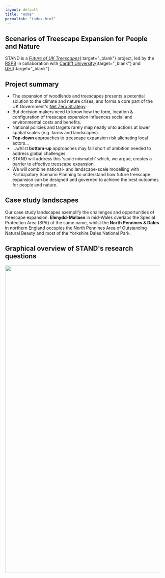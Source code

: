 ```yaml
---
layout: default
title: "Home"
permalink: "index.html"
---
```

## Scenarios of Treescape Expansion for People and Nature
STAND is a [*Future of UK Treescapes*](https://www.uktreescapes.org/){:target="_blank"} project, led by the [RSPB](https://www.rspb.org.uk/our-work/conservation/centre-for-conservation-science/) in collaboration with [Cardiff University](https://www.cardiff.ac.uk/social-sciences){:target="_blank"} and [UHI](https://www.inverness.uhi.ac.uk/research/forestry-and-conservation-group/){:target="_blank"}.

## Project summary
* The expansion of woodlands and treescapes presents a potential solution to the climate and nature crises, and forms a core part of the UK Government's [Net Zero Strategy](https://www.gov.uk/government/publications/net-zero-strategy).
* But decision makers need to know how the form, location & configuration of treescape expansion influences social and environmental costs and benefits.
* National policies and targets rarely map neatly onto actions at lower spatial scales (e.g. farms and landscapes). 
* **Top-down** approaches to treescape expansion risk alienating local actors…
* …whilst **bottom-up** approaches may fall short of ambition needed to address global challenges.
* STAND will address this 'scale mismatch' which, we argue, creates a barrier to effective treescape expansion. 
* We will combine national- and landscape-scale modelling with Participatory Scenario Planning to understand how future treescape expansion can be designed and governed to achieve the best outcomes for people and nature.

## Case study landscapes
Our case study landscapes exemplify the challenges and opportunities of treescape expansion. **Elenydd-Mallaen** in mid-Wales overlaps the Special Protection Area (SPA) of the same name, whilst the **North Pennines & Dales** in northern England occupies the North Pennines Area of Outstanding Natural Beauty and most of the Yorkshire Dales National Park.

## Graphical overview of STAND's research questions
<img src="/stand/assets/img/STAND-diagram.png" width=1000>
